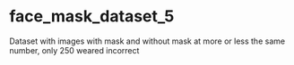# face_mask_dataset_5
 Dataset with images with mask and without mask at more or less the same number, only 250 weared incorrect

